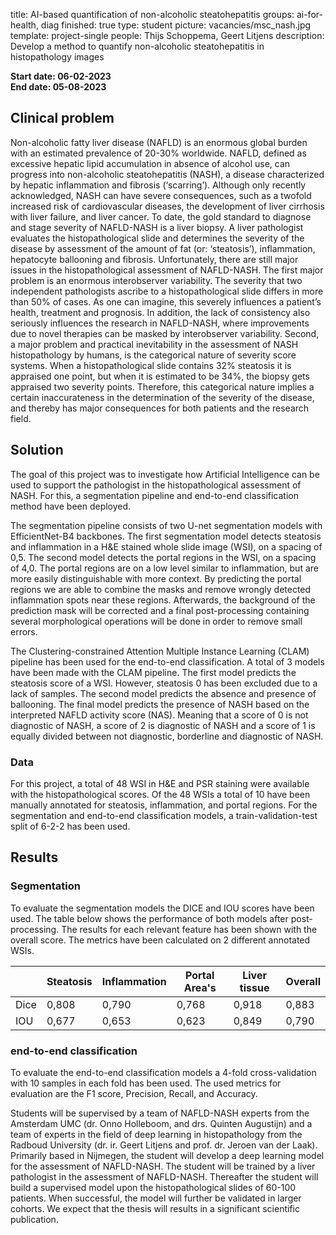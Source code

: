 title: AI-based quantification of non-alcoholic steatohepatitis
groups: ai-for-health, diag
finished: true
type: student
picture: vacancies/msc_nash.jpg
template: project-single
people: Thijs Schoppema, Geert Litjens
description: Develop a method to quantify non-alcoholic steatohepatitis in histopathology images

**Start date: 06-02-2023** <br>
**End date: 05-08-2023**

## Clinical problem
Non-alcoholic fatty liver disease (NAFLD) is an enormous global burden with an estimated prevalence of 20-30% worldwide. NAFLD, defined as excessive hepatic lipid accumulation in absence of alcohol use, can progress into non-alcoholic steatohepatitis (NASH), a disease characterized by hepatic inflammation and fibrosis (‘scarring’). Although only recently acknowledged, NASH can have severe consequences, such as a twofold increased risk of cardiovascular diseases, the development of liver cirrhosis with liver failure, and liver cancer.
To date, the gold standard to diagnose and stage severity of NAFLD-NASH is a liver biopsy. A liver pathologist evaluates the histopathological slide and determines the severity of the disease by assessment of the amount of fat (or: ‘steatosis’), inflammation, hepatocyte ballooning and fibrosis. Unfortunately, there are still major issues in the histopathological assessment of NAFLD-NASH. 
The first major problem is an enormous interobserver variability. The severity that two independent pathologists ascribe to a histopathological slide differs in more than 50% of cases. As one can imagine, this severely influences a patient’s health, treatment and prognosis. In addition, the lack of consistency also seriously influences the research in NAFLD-NASH, where improvements due to novel therapies can be masked by interobserver variability.
Second, a major problem and practical inevitability in the assessment of NASH histopathology by humans, is the categorical nature of severity score systems. When a histopathological slide contains 32% steatosis it is appraised one point, but when it is estimated to be 34%, the biopsy gets appraised two severity points. Therefore, this categorical nature implies a certain inaccurateness in the determination of the severity of the disease, and thereby has major consequences for both patients and the research field. 

## Solution
The goal of this project was to investigate how Artificial Intelligence can be used to support the pathologist in the histopathological assessment of NASH. For this, a segmentation pipeline and end-to-end classification method have been deployed. 

The segmentation pipeline consists of two U-net segmentation models with EfficientNet-B4 backbones. The first segmentation model detects steatosis and inflammation in a H&E stained whole slide image (WSI), on a spacing of 0,5. The second model detects the portal regions in the WSI, on a spacing of 4,0. The portal regions are on a low level similar to inflammation, but are more easily distinguishable with more context. By predicting the portal regions we are able to combine the masks and remove wrongly detected inflammation spots near these regions. Afterwards, the background of the prediction mask will be corrected and a final post-processing containing several morphological operations will be done in order to remove small errors.

The Clustering-constrained Attention Multiple Instance Learning (CLAM) pipeline has been used for the end-to-end classification. A total of 3 models have been made with the CLAM pipeline. The first model predicts the steatosis score of a WSI. However, steatosis 0 has been excluded due to a lack of samples. The second model predicts the absence and presence of ballooning. The final model predicts the presence of NASH based on the interpreted NAFLD activity score (NAS). Meaning that a score of 0 is not diagnostic of NASH, a score of 2 is diagnostic of NASH and a score of 1 is equally divided between not diagnostic, borderline and diagnostic of NASH.

### Data
For this project, a total of 48 WSI in H&E and PSR staining were available with the histopathological scores. Of the 48 WSIs a total of 10 have been manually annotated for steatosis, inflammation, and portal regions. For the segmentation and end-to-end classification models, a train-validation-test split of 6-2-2 has been used.

## Results
### Segmentation
To evaluate the segmentation models the DICE and IOU scores have been used. The table below shows the performance of both models after post-processing. The results for each relevant feature has been shown with the overall score. The metrics have been calculated on 2 different annotated WSIs.

| | Steatosis | Inflammation | Portal Area's | Liver tissue | Overall |
|-----|-----|-----|-----|-----|-----|
| Dice | 0,808 | 0,790 | 0,768 | 0,918 | 0,883 |
| IOU | 0,677 | 0,653 | 0,623 | 0,849 | 0,790 |

### end-to-end classification
To evaluate the end-to-end classification models a 4-fold cross-validation with 10 samples in each fold has been used. The used metrics for evaluation are the F1 score, Precision, Recall, and Accuracy.



Students will be supervised by a team of NAFLD-NASH experts from the Amsterdam UMC (dr. Onno Holleboom, and drs. Quinten Augustijn) and a team of experts in the field of deep learning in histopathology from the Radboud University (dr. ir. Geert Litjens and prof. dr. Jeroen van der Laak). Primarily based in Nijmegen, the student will develop a deep learning model for the assessment of NAFLD-NASH. The student will be trained by a liver pathologist in the assessment of NAFLD-NASH. Thereafter the student will build a supervised model upon the histopathological slides of 60-100 patients. When successful, the model will further be validated in larger cohorts. We expect that the thesis will results in a significant scientific publication.

